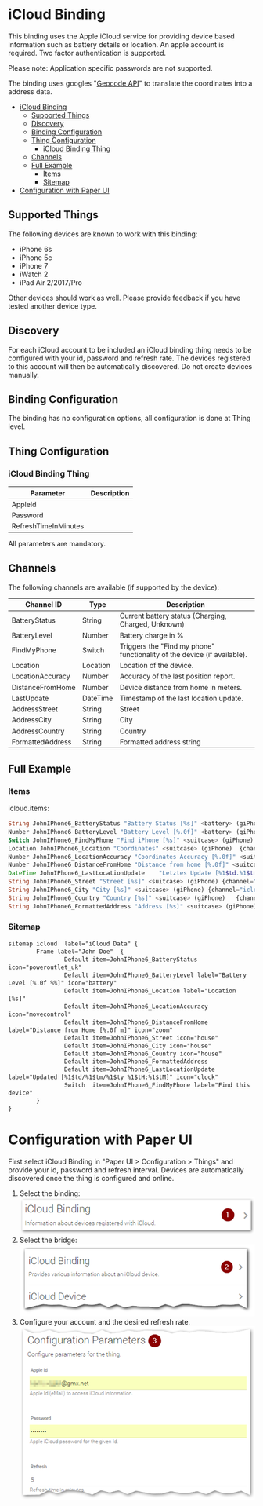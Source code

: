 # iCloud Binding

This binding uses the Apple iCloud service for providing device based information such as battery details or location.
An apple account is required. Two factor authentication is supported.

Please note: Application specific passwords are not supported.

The binding uses googles "[Geocode API](https://developers.google.com/maps/documentation/geocoding/)" to translate the coordinates into a address data.

<!-- TOC -->

- [iCloud Binding](#icloud-binding)
    - [Supported Things](#supported-things)
    - [Discovery](#discovery)
    - [Binding Configuration](#binding-configuration)
    - [Thing Configuration](#thing-configuration)
        - [iCloud Binding Thing](#icloud-binding-thing)
    - [Channels](#channels)
    - [Full Example](#full-example)
        - [Items](#items)
        - [Sitemap](#sitemap)
- [Configuration with Paper UI](#configuration-with-paper-ui)

<!-- /TOC -->

## Supported Things

The following devices are known to work with this binding:

* iPhone 6s
* iPhone 5c
* iPhone 7
* iWatch 2
* iPad Air 2/2017/Pro

Other devices should work as well. Please provide feedback if you have tested another device type. 

## Discovery

For each iCloud account to be included an iCloud binding thing needs to be configured with your id, password and refresh rate. The devices registered to this account will then be automatically discovered. Do not create devices manually.

## Binding Configuration

The binding has no configuration options, all configuration is done at Thing level.

## Thing Configuration

### iCloud Binding Thing
| Parameter	| Description |
|-----------|-------------|
|AppleId||
|Password||
|RefreshTimeInMinutes||

All parameters are mandatory.

## Channels

The following channels are available (if supported by the device):

| Channel ID    |Type           | Description |
| ------------- | ------------- |-------------|
| BatteryStatus | String        |Current battery status (Charging, Charged, Unknown) |
| BatteryLevel | Number        | Battery charge in %|
| FindMyPhone   | Switch        | Triggers the "Find my phone" functionality of the device (if available). |
| Location      | Location      | Location of the device.|
| LocationAccuracy      | Number        | Accuracy of the last position report. |
| DistanceFromHome | Number   | Device distance from home in meters.|
| LastUpdate | DateTime | Timestamp of the last location update.| 
| AddressStreet        | String        |Street|
| AddressCity          | String        |City|
| AddressCountry       | String        |Country|
| FormattedAddress | String    |Formatted address string|

## Full Example

### Items
icloud.items:

```php
String JohnIPhone6_BatteryStatus "Battery Status [%s]" <battery> (giPhone)  {channel="icloud:device:YourDeviceID:0:BatteryStatus"}
Number JohnIPhone6_BatteryLevel "Battery Level [%.0f]" <battery> (giPhone) {channel="icloud:device:YourDeviceID:0:BatteryLevel"}
Switch JohnIPhone6_FindMyPhone "Find iPhone [%s]" <suitcase> (giPhone) {channel="icloud:device:YourDeviceID:0:FindMyPhone"}
Location JohnIPhone6_Location "Coordinates" <suitcase> (giPhone)  {channel="icloud:device:YourDeviceID:0:Location"}
Number JohnIPhone6_LocationAccuracy "Coordinates Accuracy [%.0f]" <suitcase> (giPhone){channel="icloud:device:YourDeviceID:0:LocationAccuracy"}
Number JohnIPhone6_DistanceFromHome "Distance from home [%.0f]" <suitcase> (giPhone_A){channel="icloud:device:YourDeviceID:0:DistanceFromHome"}
DateTime JohnIPhone6_LastLocationUpdate    "Letztes Update [%1$td.%1$tm.%1$tY, %1$tH:%1$tM]"   <suitcase>      (giPhone)   {channel="icloud:device:YourDeviceID:0:LastUpdate"}
String JohnIPhone6_Street "Street [%s]" <suitcase> (giPhone) {channel="icloud:device:YourDeviceID e789ef3:0:AddressStreet"}
String JohnIPhone6_City "City [%s]" <suitcase> (giPhone) {channel="icloud:device:YourDeviceID:0:AddressCity"}
String JohnIPhone6_Country "Country [%s]" <suitcase> (giPhone)   {channel="icloud:device:YourDeviceID:0:AddressCountry"}
String JohnIPhone6_FormattedAddress "Address [%s]" <suitcase> (giPhone)   {channel="icloud:device:YourDeviceID:0:FormattedAddress"}
```
### Sitemap
```
sitemap icloud  label="iCloud Data" {
        Frame label="John Doe"  {
                Default item=JohnIPhone6_BatteryStatus icon="poweroutlet_uk"
                Default item=JohnIPhone6_BatteryLevel label="Battery Level [%.0f %%]" icon="battery"
                Default item=JohnIPhone6_Location label="Location [%s]"
                Default item=JohnIPhone6_LocationAccuracy icon="movecontrol"
                Default item=JohnIPhone6_DistanceFromHome label="Distance from Home [%.0f m]" icon="zoom"
                Default item=JohnIPhone6_Street icon="house"
                Default item=JohnIPhone6_City icon="house"
                Default item=JohnIPhone6_Country icon="house"
                Default item=JohnIPhone6_FormattedAddress
                Default item=JohnIPhone6_LastLocationUpdate label="Updated [%1$td/%1$tm/%1$ty %1$tH:%1$tM]" icon="clock"
                Switch  item=JohnIPhone6_FindMyPhone label="Find this device"
        }
}
```
# Configuration with Paper UI 

First select iCloud Binding in "Paper UI > Configuration > Things" and provide your id, password and refresh interval. Devices are automatically discovered once the thing is configured and online.

1.  Select the binding:  
![Select binding](./doc/Config_1.png "Step 1")
2.  Select the bridge:   
![Select bridge](./doc/Config_2.png "Step 2") 
3.  Configure your account and the desired refresh rate. 
![Configure](./doc/Config_3.png "Step 3") 
